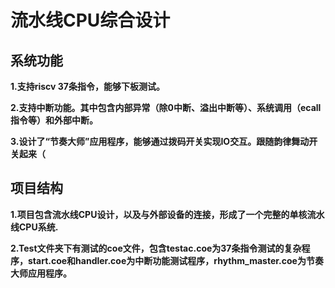 # 流水线CPU综合设计

## 系统功能

**1.支持riscv 37条指令，能够下板测试。**

**2.支持中断功能。其中包含内部异常（除0中断、溢出中断等）、系统调用（ecall指令等）和外部中断。**

**3.设计了“节奏大师”应用程序，能够通过拨码开关实现IO交互。跟随韵律舞动开关起来（**

## 项目结构

**1.项目包含流水线CPU设计，以及与外部设备的连接，形成了一个完整的单核流水线CPU系统.**

**2.Test文件夹下有测试的coe文件，包含testac.coe为37条指令测试的复杂程序，start.coe和handler.coe为中断功能测试程序，rhythm_master.coe为节奏大师应用程序。**







